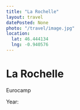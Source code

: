 ```yaml
---
title: "La Rochelle"
layout: travel
datePosted: None
photo: "/travel/image.jpg"
location:
  lat: 46.444134
  lng: -0.940576
---
```

# La Rochelle

Eurocamp

Year: 
